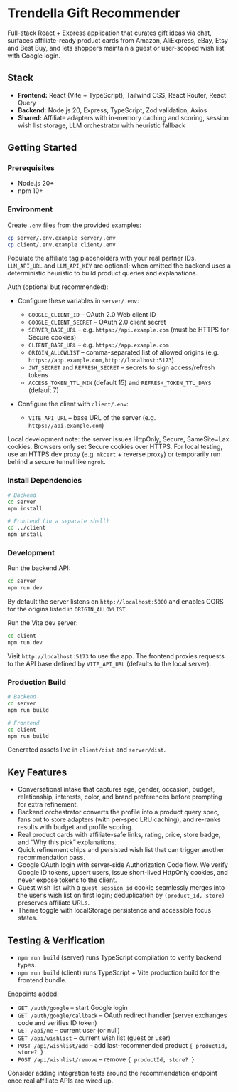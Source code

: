 # Trendella Gift Recommender

Full-stack React + Express application that curates gift ideas via chat, surfaces affiliate-ready product cards from Amazon, AliExpress, eBay, Etsy and Best Buy, and lets shoppers maintain a guest or user-scoped wish list with Google login.

## Stack

- **Frontend:** React (Vite + TypeScript), Tailwind CSS, React Router, React Query
- **Backend:** Node.js 20, Express, TypeScript, Zod validation, Axios
- **Shared:** Affiliate adapters with in-memory caching and scoring, session wish list storage, LLM orchestrator with heuristic fallback

## Getting Started

### Prerequisites

- Node.js 20+
- npm 10+

### Environment

Create `.env` files from the provided examples:

```bash
cp server/.env.example server/.env
cp client/.env.example client/.env
```

Populate the affiliate tag placeholders with your real partner IDs. `LLM_API_URL` and `LLM_API_KEY` are optional; when omitted the backend uses a deterministic heuristic to build product queries and explanations.

Auth (optional but recommended):

- Configure these variables in `server/.env`:
	- `GOOGLE_CLIENT_ID` – OAuth 2.0 Web client ID
	- `GOOGLE_CLIENT_SECRET` – OAuth 2.0 client secret
	- `SERVER_BASE_URL` – e.g. `https://api.example.com` (must be HTTPS for Secure cookies)
	- `CLIENT_BASE_URL` – e.g. `https://app.example.com`
	- `ORIGIN_ALLOWLIST` – comma-separated list of allowed origins (e.g. `https://app.example.com,http://localhost:5173`)
	- `JWT_SECRET` and `REFRESH_SECRET` – secrets to sign access/refresh tokens
	- `ACCESS_TOKEN_TTL_MIN` (default 15) and `REFRESH_TOKEN_TTL_DAYS` (default 7)

- Configure the client with `client/.env`:
	- `VITE_API_URL` – base URL of the server (e.g. `https://api.example.com`)

Local development note: the server issues HttpOnly, Secure, SameSite=Lax cookies. Browsers only set Secure cookies over HTTPS. For local testing, use an HTTPS dev proxy (e.g. `mkcert` + reverse proxy) or temporarily run behind a secure tunnel like `ngrok`.

### Install Dependencies

```bash
# Backend
cd server
npm install

# Frontend (in a separate shell)
cd ../client
npm install
```

### Development

Run the backend API:

```bash
cd server
npm run dev
```

By default the server listens on `http://localhost:5000` and enables CORS for the origins listed in `ORIGIN_ALLOWLIST`.

Run the Vite dev server:

```bash
cd client
npm run dev
```

Visit `http://localhost:5173` to use the app. The frontend proxies requests to the API base defined by `VITE_API_URL` (defaults to the local server).

### Production Build

```bash
# Backend
cd server
npm run build

# Frontend
cd client
npm run build
```

Generated assets live in `client/dist` and `server/dist`.

## Key Features

- Conversational intake that captures age, gender, occasion, budget, relationship, interests, color, and brand preferences before prompting for extra refinement.
- Backend orchestrator converts the profile into a product query spec, fans out to store adapters (with per-spec LRU caching), and re-ranks results with budget and profile scoring.
- Real product cards with affiliate-safe links, rating, price, store badge, and “Why this pick” explanations.
- Quick refinement chips and persisted wish list that can trigger another recommendation pass.
- Google OAuth login with server-side Authorization Code flow. We verify Google ID tokens, upsert users, issue short-lived HttpOnly cookies, and never expose tokens to the client.
- Guest wish list with a `guest_session_id` cookie seamlessly merges into the user’s wish list on first login; deduplication by `(product_id, store)` preserves affiliate URLs.
- Theme toggle with localStorage persistence and accessible focus states.

## Testing & Verification

- `npm run build` (server) runs TypeScript compilation to verify backend types.
- `npm run build` (client) runs TypeScript + Vite production build for the frontend bundle.

Endpoints added:

- `GET /auth/google` – start Google login
- `GET /auth/google/callback` – OAuth redirect handler (server exchanges code and verifies ID token)
- `GET /api/me` – current user (or null)
- `GET /api/wishlist` – current wish list (guest or user)
- `POST /api/wishlist/add` – add last-recommended product `{ productId, store? }`
- `POST /api/wishlist/remove` – remove `{ productId, store? }`

Consider adding integration tests around the recommendation endpoint once real affiliate APIs are wired up.

